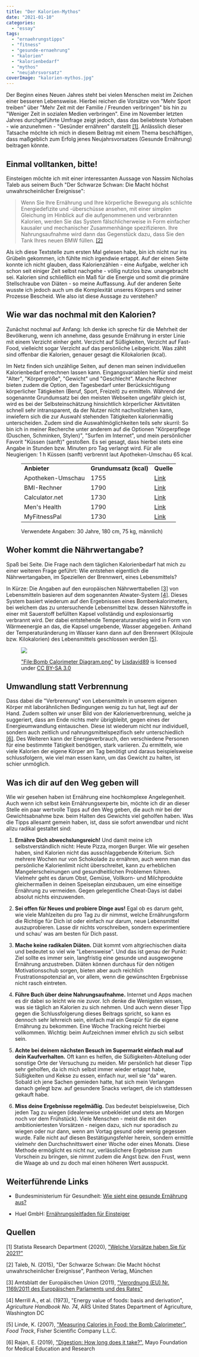 ```yaml
---
title: "Der Kalorien-Mythos"
date: "2021-01-10"
categories: 
  - "essay"
tags: 
  - "ernaehrungstipps"
  - "fitness"
  - "gesunde-ernaehrung"
  - "kalorien"
  - "kalorienbedarf"
  - "mythos"
  - "neujahrsvorsatz"
coverImage: "kalorien-mythos.jpg"
---
```


Der Beginn eines Neuen Jahres steht bei vielen Menschen meist im Zeichen einer besseren Lebensweise. Hierbei reichen die Vorsätze von "Mehr Sport treiben" über "Mehr Zeit mit der Familie / Freunden verbringen" bis hin zu "Weniger Zeit in sozialen Medien verbringen". Eine im November letzten Jahres durchgeführte Umfrage zeigt jedoch, dass das beliebteste Vorhaben - wie anzunehmen - "Gesünder ernähren" darstellt [\[1\]](#Quellen). Anlässlich dieser Tatsache möchte ich mich in diesem Beitrag mit einem Thema beschäftigen, dass maßgeblich zum Erfolg jenes Neujahrsvorsatzes (Gesunde Ernährung) beitragen könnte.

<!--more-->

## Einmal volltanken, bitte!

Einsteigen möchte ich mit einer interessanten Aussage von Nassim Nicholas Taleb aus seinem Buch "Der Schwarze Schwan: Die Macht höchst unwahrscheinlicher Ereignisse":

> Wenn Sie Ihre Ernährung und Ihre körperliche Bewegung als schlichte Energiedefizite und -überschüsse ansehen, mit einer simplen Gleichung im Hinblick auf die aufgenommenen und verbrannten Kalorien, werden Sie das System fälschlicherweise in Form einfacher kausaler und mechanischer Zusammenhänge spezifizieren. Ihre Nahrungsaufnahme wird dann das Gegenstück dazu, dass Sie den Tank Ihres neuen BMW füllen. [\[2\]](#Quellen)

Als ich diese Textstelle zum ersten Mal gelesen habe, bin ich nicht nur ins Grübeln gekommen, ich fühlte mich irgendwie ertappt. Auf der einen Seite konnte ich nicht glauben, dass Kalorienzählen - eine Aufgabe, welcher ich schon seit einiger Zeit selbst nachgehe - völlig nutzlos bzw. unangebracht sei. Kalorien sind schließlich ein Maß für die Energie und somit die primäre Stellschraube von Diäten - so meine Auffassung. Auf der anderen Seite wusste ich jedoch auch um die Komplexität unseres Körpers und seiner Prozesse Bescheid. Wie also ist diese Aussage zu verstehen?

## Wie war das nochmal mit den Kalorien?

Zunächst nochmal auf Anfang: Ich denke ich spreche für die Mehrheit der Bevölkerung, wenn ich annehme, dass gesunde Ernährung in erster Linie mit einem Verzicht einher geht. Verzicht auf Süßigkeiten, Verzicht auf Fast-Food, vielleicht sogar Verzicht auf das persönliche Leibgericht. Was zählt sind offenbar die Kalorien, genauer gesagt die Kilokalorien (kcal).

Im Netz finden sich unzählige Seiten, auf denen man seinen individuellen Kalorienbedarf errechnen lassen kann. Eingangsvariablen hierfür sind meist "Alter", "Körpergröße", "Gewicht" und "Geschlecht". Manche Rechner bieten zudem die Option, den Tagesbedarf unter Berücksichtigung körperlicher Tätigkeiten (Beruf, Sport, Freizeit) zu ermitteln. Während der sogenannte Grundumsatz bei den meisten Webseiten ungefähr gleich ist, wird es bei der Selbsteinschätzung hinsichtlich körperlicher Aktivitäten schnell sehr intransparent, da der Nutzer nicht nachvollziehen kann, inwiefern sich die zur Auswahl stehenden Tätigkeiten kalorienmäßig unterscheiden. Zudem sind die Auswahlmöglichkeiten teils sehr skurril: So bin ich in meiner Recherche unter anderem auf die Optionen "Körperpflege (Duschen, Schminken, Stylen)", "Surfen im Internet", und mein persönlicher Favorit "Küssen (sanft)" gestoßen. Es sei gesagt, dass hierbei stets eine Angabe in Stunden bzw. Minuten pro Tag verlangt wird. Für alle Neugierigen: 1 h Küssen (sanft) verbrennt laut Apotheken-Umschau 65 kcal.

<figure>

<table><tbody><tr><td><strong>Anbieter</strong></td><td><strong>Grundumsatz (kcal)</strong></td><td><strong>Quelle</strong></td></tr><tr><td>Apotheken-Umschau</td><td>1755</td><td><a href="https://www.apotheken-umschau.de/kalorienrechner" data-type="URL" data-id="https://www.apotheken-umschau.de/kalorienrechner" target="_blank" rel="noreferrer noopener">Link</a></td></tr><tr><td>BMI-Rechner</td><td>1790</td><td><a href="https://www.bmi-rechner.net/grundumsatz.htm" data-type="URL" data-id="https://www.bmi-rechner.net/grundumsatz.htm" target="_blank" rel="noreferrer noopener">Link</a></td></tr><tr><td>Calculator.net</td><td>1730</td><td><a rel="noreferrer noopener" href="https://www.calculator.net/bmr-calculator.html" target="_blank">Link</a></td></tr><tr><td>Men's Health</td><td>1790</td><td><a rel="noreferrer noopener" href="https://www.menshealth.de/abnehmen/kalorienrechner/" target="_blank">Link</a></td></tr><tr><td>MyFitnessPal</td><td>1730</td><td><a href="https://www.myfitnesspal.com/tools/bmr-calculator" data-type="URL" data-id="https://www.myfitnesspal.com/tools/bmr-calculator" target="_blank" rel="noreferrer noopener">Link</a></td></tr></tbody></table>

<figcaption>

Verwendete Angaben: 30 Jahre, 180 cm, 75 kg, männlich)

</figcaption>



</figure>

## Woher kommt die Nährwertangabe?

Spaß bei Seite. Die Frage nach dem täglichen Kalorienbedarf hat mich zu einer weiteren Frage geführt: Wie entstehen eigentlich die Nährwertangaben, im Speziellen der Brennwert, eines Lebensmittels?

In Kürze: Die Angaben auf den europäischen Nährwerttabellen [\[3\]](#Quellen) von Lebensmitteln basieren auf dem sogenannten Atwater-System [\[4\]](#Quellen). Dieses System basiert wiederum auf den Ergebnissen eines Bombenkalorimeters, bei welchem das zu untersuchende Lebensmittel bzw. dessen Nährstoffe in einer mit Sauerstoff befüllten Kapsel vollständig und explosionsartig verbrannt wird. Der dabei entstehende Temperaturanstieg wird in Form von Wärmeenergie an das, die Kapsel umgebende, Wasser abgegeben. Anhand der Temperaturänderung im Wasser kann dann auf den Brennwert (Kilojoule bzw. Kilokalorien) des Lebensmittels geschlossen werden [\[5\]](#Quellen).

<figure>

![](/img/blog/bomb-calorimeter-diagram.png)

<figcaption>

["File:Bomb Calorimeter Diagram.png"](https://commons.wikimedia.org/w/index.php?curid=22537546) by [Lisdavid89](https://commons.wikimedia.org/wiki/User:Lisdavid89) is licensed under [CC BY-SA 3.0](https://creativecommons.org/licenses/by-sa/3.0?ref=ccsearch&atype=html)

</figcaption>

</figure>

## Umwandlung statt Verbrennung

Dass dabei die "Verbrennung" von Lebensmitteln in unserem eigenen Körper mit laborähnlichen Bedingungen wenig zu tun hat, liegt auf der Hand. Zudem sollten wir unser Bild von der Kalorienverbrennung, welche ja suggeriert, dass am Ende nichts mehr übrigbleibt, gegen eines der Energieumwandlung eintauschen. Diese ist wiederum nicht nur individuell, sondern auch zeitlich und nahrungsmittelspezifisch sehr unterschiedlich [\[6\]](#Quellen). Des Weiteren kann der Energieverbrauch, den verschiedene Personen für eine bestimmte Tätigkeit benötigen, stark variieren. Zu ermitteln, wie viele Kalorien der eigene Körper am Tag benötigt und daraus beispielsweise schlussfolgern, wie viel man essen kann, um das Gewicht zu halten, ist schier unmöglich.

## Was ich dir auf den Weg geben will

Wie wir gesehen haben ist Ernährung eine hochkomplexe Angelegenheit. Auch wenn ich selbst kein Ernährungsexperte bin, möchte ich dir an dieser Stelle ein paar wertvolle Tipps auf den Weg geben, die auch mir bei der Gewichtsabnahme bzw. beim Halten des Gewichts viel geholfen haben. Was die Tipps allesamt gemein haben, ist, dass sie sofort anwendbar und nicht allzu radikal gestaltet sind:

1. **Ernähre Dich abwechslungsreich!** Und damit meine ich selbstverständlich nicht: Heute Pizza, morgen Burger. Wie wir gesehen haben, sind Kalorien nicht das ausschlaggebende Kriterium. Sich mehrere Wochen nur von Schokolade zu ernähren, auch wenn man das persönliche Kalorienlimit nicht überschreitet, kann zu erheblichen Mangelerscheinungen und gesundheitlichen Problemen führen. Vielmehr geht es darum Obst, Gemüse, Vollkorn- und Milchprodukte gleichermaßen in deinen Speiseplan einzubauen, um eine einseitige Ernährung zu vermeiden. Gegen gelegentliche Cheat-Days ist dabei absolut nichts einzuwenden.

3. **Sei offen für Neues und probiere Dinge aus!** Egal ob es darum geht, wie viele Mahlzeiten du pro Tag zu dir nimmst, welche Ernährungsform die Richtige für Dich ist oder einfach nur darum, neue Lebensmittel auszuprobieren. Lasse dir nichts vorschreiben, sondern experimentiere und schau' was am besten für Dich passt.

5. **Mache keine radikalen Diäten.** Diät kommt vom altgriechischen díaita und bedeutet so viel wie "Lebensweise". Und das ist genau der Punkt: Ziel sollte es immer sein, langfristig eine gesunde und ausgewogene Ernährung anzustreben. Diäten können durchaus für den nötigen Motivationsschub sorgen, bieten aber auch reichlich Frustrationspotenzial an, vor allem, wenn die gewünschten Ergebnisse nicht rasch eintreten.

7. **Führe Buch über deine Nahrungsaufnahme.** Internet und Apps machen es dir dabei so leicht wie nie zuvor. Ich denke die Wenigsten wissen, was sie täglich an Kalorien zu sich nehmen. Und auch wenn dieser Tipp gegen die Schlussfolgerung dieses Beitrags spricht, so kann es dennoch sehr lehrreich sein, einfach mal ein Gespür für die eigene Ernährung zu bekommen. Eine Woche Tracking reicht hierbei vollkommen. Wichtig: beim Aufzeichnen immer ehrlich zu sich selbst sein.

9. **Achte bei deinem nächsten Besuch im Supermarkt einfach mal auf dein Kaufverhalten.** Oft kann es helfen, die Süßigkeiten-Abteilung oder sonstige Orte der Versuchung zu meiden. Mir persönlich hat dieser Tipp sehr geholfen, da ich mich selbst immer wieder ertappt habe, Süßigkeiten und Kekse zu essen, einfach nur, weil sie "da" waren. Sobald ich jene Sachen gemieden hatte, hat sich mein Verlangen danach gelegt bzw. auf gesundere Snacks verlagert, die ich stattdessen gekauft habe.

11. **Miss deine Ergebnisse regelmäßig.** Das bedeutet beispielsweise, Dich jeden Tag zu wiegen (idealerweise unbekleidet und stets am Morgen noch vor dem Frühstück). Viele Menschen - meist die mit den ambitioniertesten Vorsätzen - neigen dazu, sich nur sporadisch zu wiegen oder nur dann, wenn am Vortag gesund oder wenig gegessen wurde. Falle nicht auf diesen Bestätigungsfehler herein, sondern ermittle vielmehr den Durchschnittswert einer Woche oder eines Monats. Diese Methode ermöglicht es nicht nur, verlässlichere Ergebnisse zum Vorschein zu bringen, sie nimmt zudem die Angst bzw. den Frust, wenn die Waage ab und zu doch mal einen höheren Wert ausspuckt.

## Weiterführende Links

- Bundesministerium für Gesundheit: [Wie sieht eine gesunde Ernährung aus?](https://gesund.bund.de/gesunde-ernaehrung)

- Huel GmbH: [Ernährungs­leitfaden für Einsteiger](https://de.huel.com/pages/ernaehrungsleitfaden)

## Quellen

\[1\] Statista Research Department (2020), ["Welche Vorsätze haben Sie für 2021?"](https://de.statista.com/statistik/daten/studie/952182/umfrage/umfrage-in-deutschland-zu-den-beliebtesten-neujahrsvorsaetzen/)

\[2\] Taleb, N. (2015), "Der Schwarze Schwan: Die Macht höchst unwahrscheinlicher Ereignisse", Pantheon Verlag, München

\[3\] Amtsblatt der Europäischen Union (2011), ["Verordnung (EU) Nr. 1169/2011 des Europäischen Parlaments und des Rates"](https://eur-lex.europa.eu/legal-content/DE/ALL/?uri=CELEX%3A32011R1169)

\[4\] Merrill A., et al. (1973), "Energy value of foods: basis and derivation", _Agriculture Handbook No. 74_, ARS United States Department of Agriculture, Washington DC

\[5\] Linde, K. (2007), ["Measuring Calories in Food: the Bomb Calorimeter"](https://fscimage.fishersci.com/cmsassets/downloads/segment/Scientific/pdf/foodtrack_spring_07.pdf), _Food Track_, Fisher Scientific Company L.L.C.

\[6\] Rajan, E. (2019), ["Digestion: How long does it take?"](https://www.mayoclinic.org/digestive-system/expert-answers/faq-20058340), Mayo Foundation for Medical Education and Research
